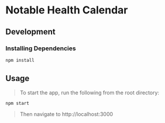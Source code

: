 # Notable Health Calendar

## Development

### Installing Dependencies

```sh
npm install
```

## Usage

> To start the app, run the following from the root directory:

```sh
npm start
```

> Then navigate to http://localhost:3000
